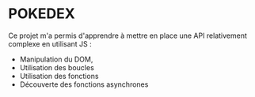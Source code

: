 # POKEDEX

Ce projet m'a permis d'apprendre à mettre en place une API relativement complexe en utilisant JS :

- Manipulation du DOM,
- Utilisation des boucles
- Utilisation des fonctions
- Découverte des fonctions asynchrones
